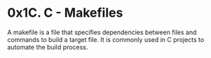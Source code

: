 # 0x1C. C - Makefiles

A makefile is a file that specifies dependencies between files and commands to build a target file. It is commonly used in C projects to automate the build process.
